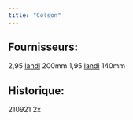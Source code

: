 ```yaml
---
title: "Colson"
---
```


## Fournisseurs:
2,95 [landi](notes/utilisateurs/fournisseurs/landi.md) 200mm
1,95 [landi](notes/utilisateurs/fournisseurs/landi.md) 140mm

## Historique:
210921 2x